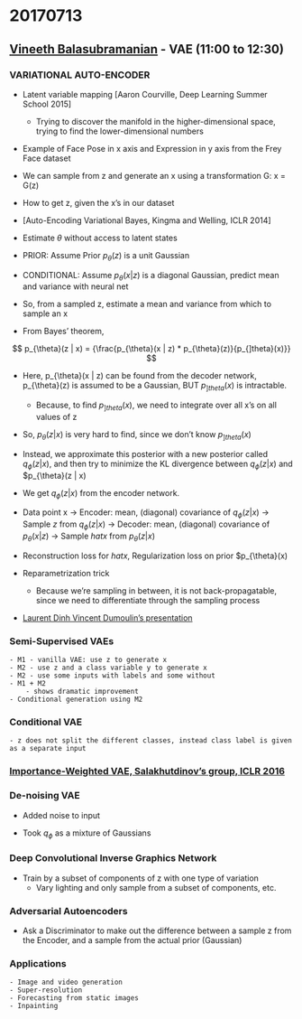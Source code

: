# 20170713

## [Vineeth Balasubramanian](http://www.iith.ac.in/~vineethnb/index.html) - VAE (11:00 to 12:30)

### VARIATIONAL AUTO-ENCODER

- Latent variable mapping [Aaron Courville, Deep Learning Summer School 2015]
    - Trying to discover the manifold in the higher-dimensional space, trying to find the lower-dimensional numbers

- Example of Face Pose in x axis and Expression in y axis from the Frey Face dataset

- We can sample from z and generate an x using a transformation G: x = G(z)

- How to get z, given the x’s in our dataset

- [Auto-Encoding Variational Bayes, Kingma and Welling, ICLR 2014]

- Estimate ${\theta}$ without access to latent states

- PRIOR: Assume Prior $p_{\theta}(z)$ is a unit Gaussian

- CONDITIONAL: Assume $p_{\theta}(x | z)$ is a diagonal Gaussian, predict mean and variance with neural net

- So, from a sampled z, estimate a mean and variance from which to sample an x

- From Bayes’ theorem,

$$ p_{\theta}(z | x) = {\frac{p_{\theta}(x | z) * p_{\theta}(z)}{p_{]theta}(x)}} $$

- Here, p_{\theta}(x | z) can be found from the decoder network,  p_{\theta}(z) is assumed to be a Gaussian, BUT $p_{]theta}(x)$ is intractable. 
    - Because, to find $p_{]theta}(x)$, we need to integrate over all x’s on all values of z

- So, $p_{\theta}(z | x)$ is very hard to find, since we don’t know $p_{]theta}(x)$

- Instead, we approximate this posterior with a new posterior called $q_{\phi}(z | x)$, and then try to minimize the KL divergence between $q_{\phi}(z | x)$ and $p_{\theta}(z | x)

- We get $q_{\phi}(z | x)$ from the encoder network.

- Data point x -> Encoder: mean, (diagonal) covariance of $q_{\phi}(z | x)$ -> Sample $z$ from $q_{\phi}(z | x)$ -> Decoder: mean, (diagonal) covariance of $p_{\theta}(x | z)$ -> Sample $hat{x}$ from $p_{\theta}(z | x)$

- Reconstruction loss for $hat{x}$, Regularization loss on prior  $p_{\theta}(x)

- Reparametrization trick
    - Because we’re sampling in between, it is not back-propagatable, since we need to differentiate through the sampling process

- [Laurent Dinh Vincent Dumoulin’s presentation](http://www.iro.umontreal.ca/~bengioy/cifar/NCAP2014-summerschool/slides/Laurent_dinh_cifar_presentation.pdf)

### Semi-Supervised VAEs
    - M1 - vanilla VAE: use z to generate x
    - M2 - use z and a class variable y to generate x
    - M2 - use some inputs with labels and some without
    - M1 + M2
        - shows dramatic improvement
    - Conditional generation using M2

### Conditional VAE
    - z does not split the different classes, instead class label is given as a separate input

### [Importance-Weighted VAE, Salakhutdinov’s group, ICLR 2016](https://arxiv.org/abs/1509.00519)

### De-noising VAE

- Added noise to input

- Took $q_{\phi}$ as a mixture of Gaussians

### Deep Convolutional Inverse Graphics Network

- Train by a subset of components of z with one type of variation
    - Vary lighting and only sample from a subset of components, etc.

### Adversarial Autoencoders

- Ask a Discriminator to make out the difference between a sample z from the Encoder, and a sample from the actual prior (Gaussian)

### Applications
    - Image and video generation
    - Super-resolution
    - Forecasting from static images
    - Inpainting
